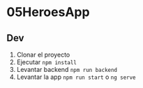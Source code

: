 # 05HeroesApp

## Dev

1. Clonar el proyecto
2. Ejecutar ``` npm install ```
3. Levantar backend ``` npm run backend ```
4. Levantar la app ``` npm run start ``` o ``` ng serve ```

